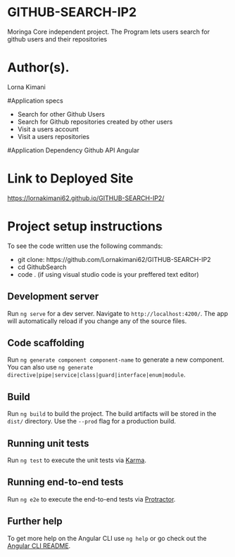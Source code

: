 # GITHUB-SEARCH-IP2
Moringa Core independent project. The Program lets users search for github users and their repositories

# Author(s).

Lorna Kimani

#Application specs
<ul>
<li>Search for other Github Users</li>
<li>Search for Github repositories created by other users</li>
<li>Visit a users account</li>
<li>Visit a users repositories</li>
</ul>

#Application Dependency
Github API
Angular
# Link to Deployed Site
https://lornakimani62.github.io/GITHUB-SEARCH-IP2/

# Project setup instructions
To see the code written use the following commands:
<ul>
<li>git clone: https://github.com/Lornakimani62/GITHUB-SEARCH-IP2</li>
<li>cd GithubSearch</li>
<li>code . (if using visual studio code is your preffered text editor)</li>
</ul>

## Development server

Run `ng serve` for a dev server. Navigate to `http://localhost:4200/`. The app will automatically reload if you change any of the source files.

## Code scaffolding

Run `ng generate component component-name` to generate a new component. You can also use `ng generate directive|pipe|service|class|guard|interface|enum|module`.

## Build

Run `ng build` to build the project. The build artifacts will be stored in the `dist/` directory. Use the `--prod` flag for a production build.

## Running unit tests

Run `ng test` to execute the unit tests via [Karma](https://karma-runner.github.io).

## Running end-to-end tests

Run `ng e2e` to execute the end-to-end tests via [Protractor](http://www.protractortest.org/).

## Further help

To get more help on the Angular CLI use `ng help` or go check out the [Angular CLI README](https://github.com/angular/angular-cli/blob/master/README.md).
